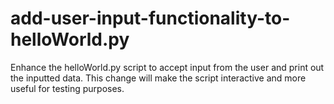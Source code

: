 # add-user-input-functionality-to-helloWorld.py
Enhance the helloWorld.py script to accept input from the user and print out the inputted data. This change will make the script interactive and more useful for testing purposes.
